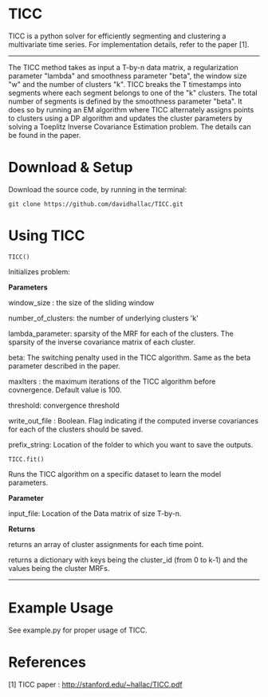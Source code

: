 # TICC
TICC is a python solver for efficiently segmenting and clustering a multivariate time series. For implementation details, refer to the paper [1]. 

----
The TICC method takes as input a T-by-n data matrix, a regularization parameter "lambda" and smoothness parameter "beta", the window size "w" and the number of clusters "k".  TICC breaks the T timestamps into segments where each segment belongs to one of the "k" clusters. The total number of segments is defined by the smoothness parameter "beta". It does so by running an EM algorithm where TICC alternately assigns points to clusters using a DP algorithm and updates the cluster parameters by solving a Toeplitz Inverse Covariance Estimation problem. The details can be found in the paper.

Download & Setup
======================
Download the source code, by running in the terminal:
```
git clone https://github.com/davidhallac/TICC.git
```
Using TICC
======================

```
TICC()
```
Initializes problem:

**Parameters**

window_size : the size of the sliding window

number_of_clusters: the number of underlying clusters 'k'

lambda_parameter: sparsity of the MRF for each of the clusters. The sparsity of the inverse covariance matrix of each cluster.

beta: The switching penalty used in the TICC algorithm. Same as the beta parameter described in the paper. 

maxIters : the maximum iterations of the TICC algorithm before covnergence. Default value is 100.

threshold: convergence threshold

write_out_file : Boolean. Flag indicating if the computed inverse covariances for each of the clusters should be saved.

prefix_string: Location of the folder to which you want to save the outputs.


```
TICC.fit()
```

Runs the TICC algorithm on a specific dataset to learn the model parameters.

**Parameter**

input_file: Location of the Data matrix of size T-by-n.


**Returns**

returns an array of cluster assignments for each time point.

returns a dictionary with keys being the cluster_id (from 0 to k-1) and the values being the cluster MRFs.

----

Example Usage
======================

See example.py for proper usage of TICC.


References
==========
[1] TICC paper : http://stanford.edu/~hallac/TICC.pdf
